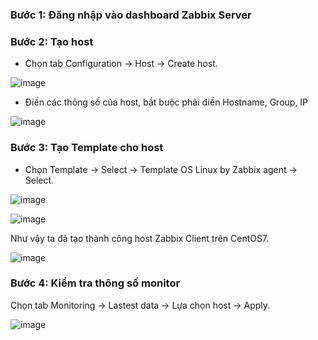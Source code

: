 ### Bước 1: Đăng nhập vào dashboard Zabbix Server

### Bước 2: Tạo host

- Chọn tab Configuration -> Host -> Create host.

![image](https://user-images.githubusercontent.com/111716161/194245489-b8d61a63-ca19-41f5-bd22-240f72d035db.png)

- Điền các thông số của host, bắt buộc phải điền Hostname, Group, IP

![image](https://user-images.githubusercontent.com/111716161/194245685-248c8f47-33b7-4f92-8b79-ea4d566bef32.png)

### Bước 3: Tạo Template cho host

- Chọn Template -> Select -> Template OS Linux by Zabbix agent -> Select.

![image](https://user-images.githubusercontent.com/111716161/194245799-1a5ff192-a47c-48ad-9739-9df519cd3dc0.png)

![image](https://user-images.githubusercontent.com/111716161/194245954-2d362409-5775-4a25-b78c-b2b509e36c1c.png)

Như vậy ta đã tạo thành công host Zabbix Client trên CentOS7.

![image](https://user-images.githubusercontent.com/111716161/194245113-69b0b9da-c93a-41ae-b500-f3f0dc6357e6.png)

### Bước 4: Kiểm tra thông số monitor

Chọn tab Monitoring -> Lastest data -> Lựa chọn host -> Apply.

![image](https://user-images.githubusercontent.com/111716161/194249289-2e55af3b-3db0-433e-a7e1-1db36857da39.png)


